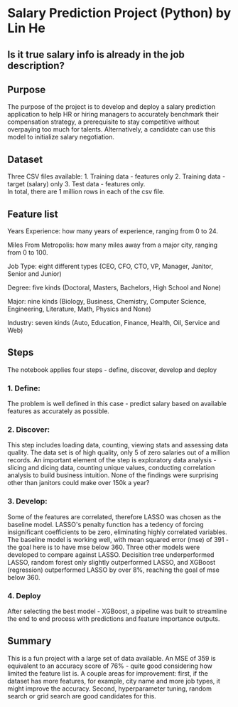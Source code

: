 # Salary Prediction Project (Python) by Lin He
## Is it true salary info is already in the job description?

## Purpose
The purpose of the project is to develop and deploy a salary prediction application to help HR or hiring managers to accurately benchmark their compensation strategy, a prerequisite to stay competitive without overpaying too much for talents. Alternatively, a candidate can use this model to initialize salary negotiation. 

## Dataset
Three CSV files available: 1. Training data - features only 2. Training data - target (salary) only 3. Test data - features only.   
In total, there are 1 million rows in each of the csv file.

## Feature list
Years Experience: how many years of experience, ranging from 0 to 24.

Miles From Metropolis: how many miles away from a major city, ranging from 0 to 100.

Job Type: eight different types (CEO, CFO, CTO, VP, Manager, Janitor, Senior and Junior)

Degree: five kinds (Doctoral, Masters, Bachelors, High School and None)

Major: nine kinds (Biology, Business, Chemistry, Computer Science, Engineering, Literature, Math, Physics and None)

Industry: seven kinds (Auto, Education, Finance, Health, Oil, Service and Web)

## Steps
The notebook applies four steps - define, discover, develop and deploy
### 1. Define:
The problem is well defined in this case - predict salary based on available features as accurately as possible.

### 2. Discover:
This step includes loading data, counting, viewing stats and assessing data quality. The data set is of high quality, only 5 of zero salaries out of a million records.
An important element of the step is exploratory data analysis - slicing and dicing data, counting unique values, conducting correlation analysis to build business intuition. None of the findings were surprising other than janitors could make over 150k a year?

### 3. Develop:
Some of the features are correlated, therefore LASSO was chosen as the baseline model. LASSO's penalty function has a tedency of forcing insignificant coefficients to be zero, eliminating highly correlated variables. The baseline model is working well, with mean squared error (mse) of 391 - the goal here is to have mse below 360.
Three other models were developed to compare against LASSO. Decisition tree underperformed LASSO, random forest only slightly outperformed LASSO, and XGBoost (regression) outperformed LASSO by over 8%, reaching the goal of mse below 360.

### 4. Deploy
After selecting the best model - XGBoost, a pipeline was built to streamline the end to end process with predictions and feature importance outputs.

## Summary
This is a fun project with a large set of data available. An MSE of 359 is equivalent to an accuracy score of 76% - quite good considering how limited the feature list is. A couple areas for improvement: first, if the dataset has more features, for example, city name and more job types, it might improve the accuracy. Second, hyperparameter tuning, random search or grid search are good candidates for this.

